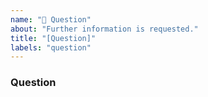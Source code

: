 ```yaml
---
name: "🙋 Question"
about: "Further information is requested."
title: "[Question]"
labels: "question"
---
```


### Question
